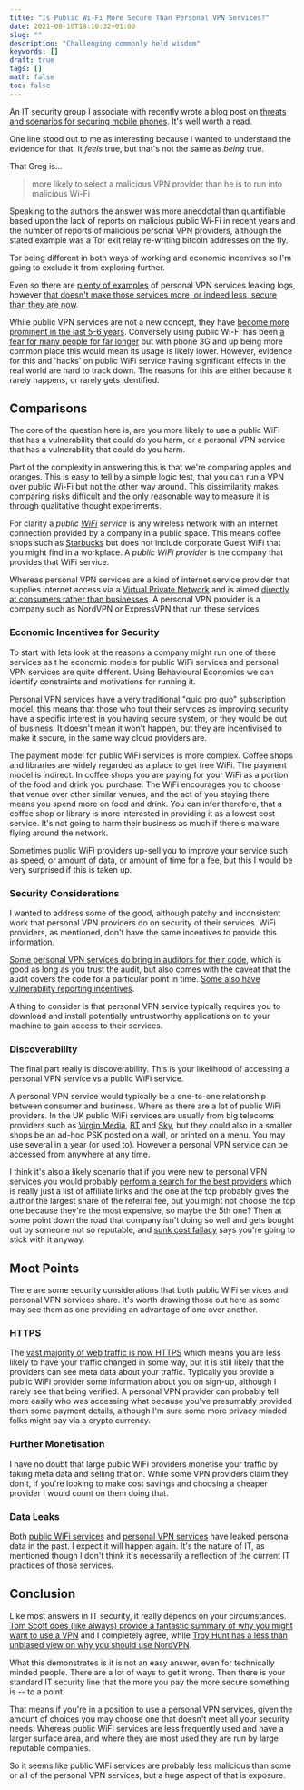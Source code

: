 ```yaml
---
title: "Is Public Wi-Fi More Secure Than Personal VPN Services?"
date: 2021-08-10T18:10:32+01:00
slug: ""
description: "Challenging commonly held wisdom"
keywords: []
draft: true
tags: []
math: false
toc: false
---
```


An IT security group I associate with recently wrote a blog post on [threats and scenarios for securing mobile phones](https://joelgsamuel.medium.com/how-to-keep-your-smartphone-safe-from-spying-d7d50fbed817). It's well worth a read.

One line stood out to me as interesting because I wanted to understand the evidence for that. It _feels_ true, but that's not the same as _being_ true.

That Greg is...

> more likely to select a malicious VPN provider than he is to run into malicious Wi-Fi

Speaking to the authors the answer was more anecdotal than quantifiable based upon the lack of reports on malicious public Wi-Fi in recent years and the number of reports of malicious personal VPN providers, although the stated example was a Tor exit relay re-writing bitcoin addresses on the fly.

Tor being different in both ways of working and economic incentives so I'm going to exclude it from exploring further.

Even so there are [plenty of examples](https://www.theregister.com/2020/07/17/ufo_vpn_database/) of personal VPN services leaking logs, however [that doesn't make those services more, or indeed less, secure than they are now](https://matt.copperwaite.net/blog/assessing-security-practices-of-3rd-party-projects/).

While public VPN services are not a new concept, they have [become more prominent in the last 5-6 years](https://trends.google.co.uk/trends/explore?date=all&geo=GB&q=%2Fg%2F11gfj_yxtn,%2Fg%2F11hbgq8gct,%2Fg%2F11b7y71slf). Conversely using public Wi-Fi has been [a fear for many people for far longer](https://www.theregister.com/2007/08/02/public_wifi_hack/) but with phone 3G and up being more common place this would mean its usage is  likely lower. However, evidence for this and 'hacks' on public WiFi service having significant effects in the real world are hard to track down. The reasons for this are either because it rarely happens, or rarely gets identified.

## Comparisons

The core of the question here is, are you more likely to use a public WiFi that has a vulnerability that could do you harm, or a personal VPN service that has a vulnerability that could do you harm.

Part of the complexity in answering this is that we're comparing apples and oranges. This is easy to tell by a simple logic test, that you can run a VPN over public Wi-Fi but not the other way around. This dissimilarity makes comparing risks difficult and the only reasonable way to measure it is through qualitative thought experiments.

For clarity a _public [WiFi](https://en.wikipedia.org/wiki/Wi-Fi) service_ is any wireless network with an internet connection provided by a company in a public space. This means coffee shops such as [Starbucks](https://wifi.starbucks.com/) but does not include corporate Guest WiFi that you might find in a workplace. A _public WiFi provider_ is the company that provides that WiFi service.

Whereas personal VPN services are a kind of internet service provider that supplies internet access via a [Virtual Private Network](https://en.wikipedia.org/wiki/Virtual_private_network) and is aimed [directly at consumers rather than businesses](https://en.wikipedia.org/wiki/Direct-to-consumer). A personal VPN provider is a company such as NordVPN or ExpressVPN that run these services.

### Economic Incentives for Security

To start with lets look at the reasons a company might run one of these services as t he economic models for public WiFi services and personal VPN services are quite different. Using Behavioural Economics we can identify constraints and motivations for running it.

Personal VPN services have a very traditional "quid pro quo" subscription model, this means that those who tout their services as improving security have a specific interest in you having secure system, or they would be out of business. It doesn't mean it won't happen, but they are incentivised to make it secure, in the same way cloud providers are.

The payment model for public WiFi services is more complex. Coffee shops and libraries are widely regarded as a place to get free WiFi. The payment model is indirect. In coffee shops you are paying for your WiFi as a portion of the food and drink you purchase. The WiFi encourages you to choose that venue over other similar venues, and the act of you staying there means you spend more on food and drink. You can infer therefore, that a coffee shop or library is more interested in providing it as a lowest cost service. It's not going to harm their business as much if there's malware flying around the network.

Sometimes public WiFi providers up-sell you to improve your service such as speed, or amount of data, or amount of time for a fee, but this I would be very surprised if this is taken up.

### Security Considerations

I wanted to address some of the good, although patchy and inconsistent work that personal VPN providers do on security of their services. WiFi providers, as mentioned, don't have the same incentives to provide this information.

[Some personal VPN services do bring in auditors for their code](https://www.pcmag.com/news/what-does-a-vpn-security-audit-really-prove), which is good as long as you trust the audit, but also comes with the caveat that the audit covers the code for a particular point in time. [Some also have vulnerability reporting incentives](https://hackerone.com/nordsecurity?type=team).

A thing to consider is that personal VPN service typically requires you to download and install potentially untrustworthy applications on to your machine to gain access to their services.

### Discoverability

The final part really is discoverability. This is your likelihood of accessing a personal VPN service vs a public WiFi service.

A personal VPN service would typically be a one-to-one relationship between consumer and business. Where as there are a lot of public WiFi providers. In the UK public WiFi services are usually from big telecoms providers such as [Virgin Media](https://tfl.gov.uk/campaign/station-wifi), [BT](https://www.btwifi.co.uk/) and [Sky](https://www.sky.com/wifi), but they could also in a smaller shops be an ad-hoc PSK posted on a wall, or printed on a menu. You may use several in a year (or used to). However a personal VPN service can be accessed from anywhere at any time.

I think it's also a likely scenario that if you were new to personal VPN services you would probably [perform a search for the best providers](https://www.techradar.com/uk/vpn/best-vpn) which is really just a list of affiliate links and the one at the top probably gives the author the largest share of the referral fee, but you might not choose the top one because they're the most expensive, so maybe the 5th one? Then at some point down the road that company isn't doing so well and gets bought out by someone not so reputable, and [sunk cost fallacy](https://en.wikipedia.org/wiki/Escalation_of_commitment) says you're going to stick with it anyway.

## Moot Points

There are some security considerations that both public WiFi services and personal VPN services share. It's worth drawing those out here as some may see them as one providing an advantage of one over another.

### HTTPS

The [vast majority of web traffic is now HTTPS](https://blogs.vmware.com/networkvirtualization/2020/09/network-security-encrypted.html/) which means you are less likely to have your traffic changed in some way, but it is still likely that the providers can see meta data about your traffic. Typically you provide a public WiFi provider some information about you on sign-up, although I rarely see that being verified. A personal VPN provider can probably tell more easily who was accessing what because you've presumably provided them some payment details, although I'm sure some more privacy minded folks might pay via a crypto currency.

### Further Monetisation

I have no doubt that large public WiFi providers monetise your traffic by taking meta data and selling that on. While some VPN providers claim they don't, if you're looking to make cost savings and choosing a cheaper provider I would count on them doing that.

### Data Leaks

Both [public WiFi services](https://www.bbc.co.uk/news/technology-51682280) and [personal VPN services](https://www.teiss.co.uk/free-vpn-apps-leaked-personal-data/) have leaked personal data in the past. I expect it will happen again. It's the nature of IT, as mentioned though I don't think it's necessarily a reflection of the current IT practices of those services.

## Conclusion

Like most answers in IT security, it really depends on your circumstances. [Tom Scott does (like always) provide a fantastic summary of why you might want to use a VPN](https://youtu.be/WVDQEoe6ZWY) and I completely agree, while [Troy Hunt has a less than unbiased view on why you should use NordVPN](https://www.troyhunt.com/im-partnering-with-nord-as-a-strategic-adviser/).

What this demonstrates is it is not an easy answer, even for technically minded people. There are a lot of ways to get it wrong. Then there is your standard IT security line that the more you pay the more secure something is -- to a point.

That means if you're in a position to use a personal VPN services, given the amount of choices you may choose one that doesn't meet all your security needs. Whereas public WiFi services are less frequently used and have a larger surface area, and where they are most used they are run by large reputable companies.

So it seems like public WiFi services are probably less malicious than some or all of the personal VPN services, but a huge aspect of that is exposure.
